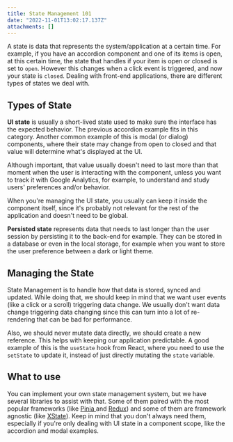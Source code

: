 ```yaml
---
title: State Management 101
date: "2022-11-01T13:02:17.137Z"
attachments: []
---
```


A state is data that represents the system/application at a certain time. For example, if you have an accordion component and one of its items is open, at this certain time, the state that handles if your item is open or closed is set to `open`. However this changes when a click event is triggered, and now your state is `closed`. Dealing with front-end applications, there are different types of states we deal with.

## Types of State

**UI state** is usually a short-lived state used to make sure the interface has the expected behavior. The previous accordion example fits in this category. Another common example of this is modal (or dialog) components, where their state may change from open to closed and that value will determine what's displayed at the UI.

Although important, that value usually doesn't need to last more than that moment when the user is interacting with the component, unless you want to track it with Google Analytics, for example, to understand and study users' preferences and/or behavior.

When you're managing the UI state, you usually can keep it inside the component itself, since it's probably not relevant for the rest of the application and doesn't need to be global.

**Persisted state** represents data that needs to last longer than the user session by persisting it to the back-end for example. They can be stored in a database or even in the local storage, for example when you want to store the user preference between a dark or light theme.

## Managing the State

State Management is to handle how that data is stored, synced and updated. While doing that, we should keep in mind that we want user events (like a click or a scroll) triggering data change. We usually don't want data change triggering data changing since this can turn into a lot of re-rendering that can be bad for performance.

Also, we should never mutate data directly, we should create a new reference. This helps with keeping our application predictable. A good example of this is the `useState` hook from React, where you need to use the `setState` to update it, instead of just directly mutating the `state` variable.

## What to use

You can implement your own state management system, but we have several libraries to assist with that. Some of them paired with the most popular frameworks (like <a href="https://pinia.vuejs.org/" target="_blank"> Pinia </a> and <a href="https://redux.js.org/" target="_blank"> Redux</a>) and some of them are framework agnostic (like <a href="https://xstate.js.org/docs/" target="_blank">XState</a>). Keep in mind that you don't always need them, especially if you're only dealing with UI state in a component scope, like the accordion and modal examples.
